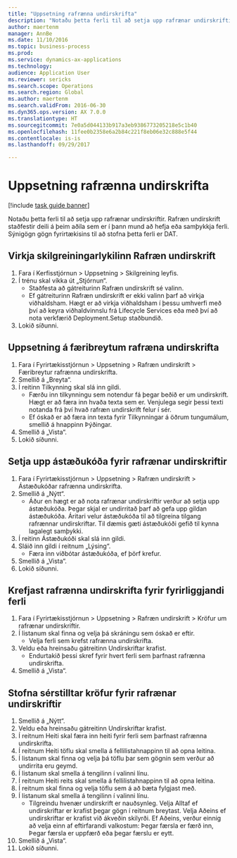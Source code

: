 ```yaml
--- 
title: "Uppsetning rafrænna undirskrifta"
description: "Notaðu þetta ferli til að setja upp rafrænar undirskriftir."
author: maertenm
manager: AnnBe
ms.date: 11/10/2016
ms.topic: business-process
ms.prod: 
ms.service: dynamics-ax-applications
ms.technology: 
audience: Application User
ms.reviewer: sericks
ms.search.scope: Operations
ms.search.region: Global
ms.author: maertenm
ms.search.validFrom: 2016-06-30
ms.dyn365.ops.version: AX 7.0.0
ms.translationtype: HT
ms.sourcegitcommit: 7e0a5d044133b917a3eb9386773205218e5c1b40
ms.openlocfilehash: 11fee0b2358e6a2b84c221f8eb06e32c888e5f44
ms.contentlocale: is-is
ms.lasthandoff: 09/29/2017

---
```

# <a name="set-up-electronic-signatures"></a>Uppsetning rafrænna undirskrifta

[!include [task guide banner](../../includes/task-guide-banner.md)]

Notaðu þetta ferli til að setja upp rafrænar undirskriftir. Rafræn undirskrift staðfestir deili á þeim aðila sem er í þann mund að hefja eða samþykkja ferli. Sýnigögn gögn fyrirtækisins til að stofna þetta ferli er DAT.


## <a name="enable-the-electronic-signature-configuration-key"></a>Virkja skilgreiningarlykilinn Rafræn undirskrift
1. Fara í Kerfisstjórnun > Uppsetning > Skilgreining leyfis.
2. Í trénu skal víkka út „Stjórnun“.
    * Staðfesta að gátreiturinn Rafræn undirskrift sé valinn.  
    * Ef gátreiturinn Rafræn undirskrift er ekki valinn þarf að virkja viðhaldsham. Hægt er að virkja viðhaldsham í þessu umhverfi með því að keyra viðhaldvinnslu frá Lifecycle Services eða með því að nota verkfærið Deployment.Setup staðbundið.  
3. Lokið síðunni.

## <a name="set-up-electronic-signature-parameters"></a>Uppsetning á færibreytum rafræna undirskrifta
1. Fara í Fyrirtækisstjórnun > Uppsetning > Rafræn undirskrift > Færibreytur rafrænna undirskrifta.
2. Smellið á „Breyta“.
3. Í reitinn Tilkynning skal slá inn gildi.
    * Færðu inn tilkynningu sem notendur fá þegar beðið er um undirskrift. Hægt er að færa inn hvaða texta sem er. Venjulega segir þessi texti notanda frá því hvað rafræn undirskrift felur í sér.  
    * Ef óskað er að færa inn texta fyrir Tilkynningar á öðrum tungumálum, smellið á hnappinn Þýðingar.  
4. Smellið á „Vista“.
5. Lokið síðunni.

## <a name="set-up-reason-codes-for-electronic-signatures"></a>Setja upp ástæðukóða fyrir rafrænar undirskriftir
1. Fara í Fyrirtækisstjórnun > Uppsetning > Rafræn undirskrift > Ástæðukóðar rafrænna undirskrifta.
2. Smellið á „Nýtt“.
    * Áður en hægt er að nota rafrænar undirskriftir verður að setja upp ástæðukóða. Þegar skjal er undirritað þarf að gefa upp gildan ástæðukóða.     Áritari velur ástæðukóða til að tilgreina tilgang rafrænnar undirskriftar. Til dæmis gæti ástæðukóði gefið til kynna lagalegt samþykki.  
3. Í reitinn Ástæðukóði skal slá inn gildi.
4. Sláið inn gildi í reitnum „Lýsing“.
    * Færa inn viðbótar ástæðukóða, ef þörf krefur.  
5. Smellið á „Vista“.
6. Lokið síðunni.

## <a name="require-electronic-signatures-for-existing-processes"></a>Krefjast rafrænna undirskrifta fyrir fyrirliggjandi ferli
1. Fara í Fyrirtækisstjórnun > Uppsetning > Rafræn undirskrift > Kröfur um rafrænar undirskriftir.
2. Í listanum skal finna og velja þá skráningu sem óskað er eftir.
    * Velja ferli sem krefst rafrænna undirskrifta.  
3. Veldu eða hreinsaðu gátreitinn Undirskriftar krafist.
    * Endurtakið þessi skref fyrir hvert ferli sem þarfnast rafrænna undirskrifta.  
4. Smellið á „Vista“.

## <a name="create-a-custom-requirement-for-electronic-signatures"></a>Stofna sérstilltar kröfur fyrir rafrænar undirskriftir
1. Smellið á „Nýtt“.
2. Veldu eða hreinsaðu gátreitinn Undirskriftar krafist.
3. Í reitnum Heiti skal færa inn heiti fyrir ferli sem þarfnast rafrænna undirskrifta.
4. Í reitnum Heiti töflu skal smella á fellilistahnappinn til að opna leitina.
5. Í listanum skal finna og velja þá töflu þar sem gögnin sem verður að undirrita eru geymd.
6. Í listanum skal smella á tengilinn í valinni línu.
7. Í reitnum Heiti reits skal smella á fellilistahnappinn til að opna leitina.
8. Í reitnum skal finna og velja töflu sem á að bæta fylgjast með.
9. Í listanum skal smella á tengilinn í valinni línu.
    * Tilgreindu hvenær undirskrift er nauðsynleg.     Velja Alltaf ef undirskriftar er krafist þegar gögn í reitnum breytast.     Velja Aðeins ef undirskriftar er krafist við ákveðin skilyrði. Ef Aðeins, verður einnig að velja einn af eftirfarandi valkostum: Þegar færsla er færð inn, Þegar færsla er uppfærð eða þegar færslu er eytt.  
10. Smellið á „Vista“.
11. Lokið síðunni.


